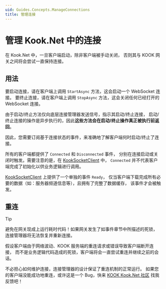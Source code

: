 ```yaml
---
uid: Guides.Concepts.ManageConnections
title: 管理连接
---
```


# 管理 Kook.Net 中的连接

在 Kook.Net 中，一旦客户端启动，除非客户端被手动关闭，
否则其与 KOOK 网关之间将会尝试一直保持连接。

## 用法

要启动连接，请在客户端上调用 `StartAsync` 方法，这会启动一个 WebSocket 连接。
要终止连接，请在客户端上调用 `StopAsync` 方法，这会关闭任何已经打开的 WebSocket 连接。

由于启动/终止方法仅向底层连接管理器发送信号，指示其启动/终止连接，
启动/终止连接的操作是异步执行的，因此**这些方法会在启动/终止操作真正被执行前返回**。

因此，您需要订阅基于连接状态的事件，来准确地了解客户端何时启动/终止了连接。

所有的客户端都提供了 `Connected` 和 `Disconnected` 事件，
分别在连接启动或关闭时触发。需要注意的是，在 [KookSocketClient] 中，
`Connected` 并不代表客户端完成了初始化以供业务逻辑进行调用。

[KookSocketClient] 上提供了一个单独的事件 `Ready`，
仅当客户端下载完成所有必要的数据（如：服务器频道信息等），且拥有了完整了数据缓存，
该事件才会被触发。

[KookSocketClient]: xref:Kook.WebSocket.KookSocketClient

## 重连

> [!TIP]
> 避免在网关现成上运行耗时代码！如果网关发生了如事件章节中所描述的死锁，
> 连接管理器将无法恢复并重新连接。

假设客户端由于网络波动、KOOK 服务端的重连请求或错误导致客户端断开连接，
而不是业务逻辑代码造成的死锁，客户端将会一直尝试重连并继续之前的会话。

不必担心如何维护连接，连接管理器的设计保证了重连机制的正常运行。
如果您的客户端没能成功地重连，或许这是一个 Bug，快来 [KOOK Kook.Net 社区] 找我反馈吧！

[events]: xref:Guides.Concepts.Events

[KOOK Kook.Net 社区]: https://kaihei.co/EvxnOb
